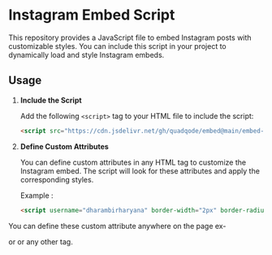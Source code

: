 # Instagram Embed Script

This repository provides a JavaScript file to embed Instagram posts with customizable styles. You can include this script in your project to dynamically load and style Instagram embeds.

## Usage

1. **Include the Script**

   Add the following `<script>` tag to your HTML file to include the script:

   ```html
   <script src="https://cdn.jsdelivr.net/gh/quadqode/embed@main/embed-insta.js"></script>

2. **Define Custom Attributes**

    You can define custom attributes in any HTML tag to customize the Instagram embed. The script will look for these attributes and apply the corresponding styles.
    
    Example :
    ```html
    <script username="dharambirharyana" border-width="2px" border-radius="15px" border-color="#ff0000" src="https://cdn.jsdelivr.net/gh/quadqode/embed@main/embed-insta.js"></script>

You can define these custom attribute anywhere on the page ex- <div> or <meta> or any other tag.
